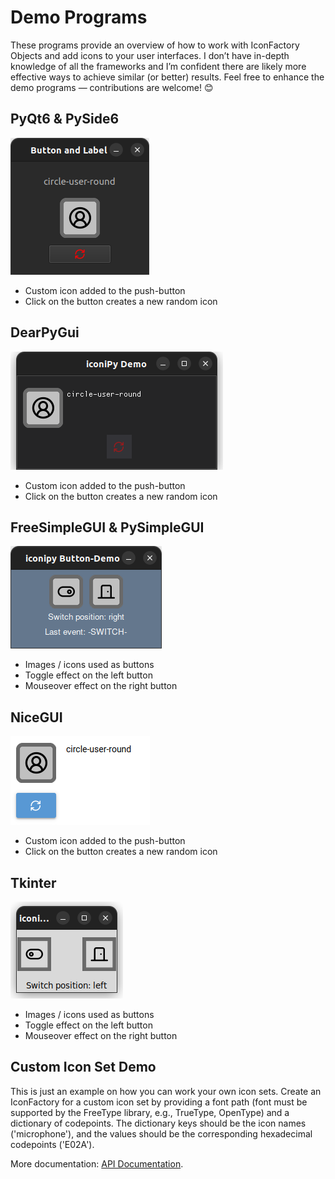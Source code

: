 # Demo Programs
These programs provide an overview of how to work with IconFactory Objects and add icons to your user interfaces. I don’t have in-depth knowledge of all the frameworks and I’m confident there are likely more effective ways to achieve similar (or better) results. Feel free to enhance the demo programs — contributions are welcome! 😊
## PyQt6 & PySide6
![Screenshot of a PyQt6 & PySide6 application using iconipy icons.](https://raw.githubusercontent.com/digidigital/iconipy/main/demo_programs/PyQt6/PyQt6_PySide6_screenshot.png)
* Custom icon added to the push-button
* Click on the button creates a new random icon
## DearPyGui  
![Screenshot of a DearPyGui application using iconipy icons.](https://raw.githubusercontent.com/digidigital/iconipy/main/demo_programs/DearPyGUI/DearPyGUI_screenshot.png)
* Custom icon added to the push-button
* Click on the button creates a new random icon
## FreeSimpleGUI & PySimpleGUI
![Screenshot of a PySimpleGUI & FreeSimpleGUI application using iconipy icons.](https://github.com/digidigital/iconipy/blob/main/demo_programs/FreeSimpleGUI_PySimpleGUI/FreePyGUI_screenshot.png)
* Images / icons used as buttons
* Toggle effect on the left button
* Mouseover effect on the right button
## NiceGUI
![Screenshot of a NiceGUI application using iconipy icons.](https://raw.githubusercontent.com/digidigital/iconipy/main/demo_programs/NiceGUI/NiceGUI_screenshot.png)
* Custom icon added to the push-button
* Click on the button creates a new random icon
## Tkinter
![Screenshot of a tkinter application using iconipy icons.](https://raw.githubusercontent.com/digidigital/iconipy/main/demo_programs/tkinter/tkinter_screenshot.png)
* Images / icons used as buttons
* Toggle effect on the left button
* Mouseover effect on the right button
## Custom Icon Set Demo
This is just an example on how you can work your own icon sets. Create an IconFactory for a custom icon set by providing a font path (font must be supported by the FreeType library, e.g., TrueType, OpenType) and a dictionary of codepoints. The dictionary keys should be the icon names ('microphone'), and the values should be the corresponding hexadecimal codepoints ('E02A').

More documentation: [API Documentation](https://iconipy.digidigital.de).
